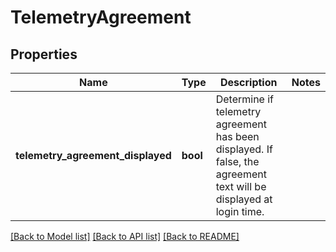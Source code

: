 # TelemetryAgreement

## Properties
Name | Type | Description | Notes
------------ | ------------- | ------------- | -------------
**telemetry_agreement_displayed** | **bool** | Determine if telemetry agreement has been displayed. If false, the agreement text will be displayed at login time.  | 

[[Back to Model list]](../README.md#documentation-for-models) [[Back to API list]](../README.md#documentation-for-api-endpoints) [[Back to README]](../README.md)

